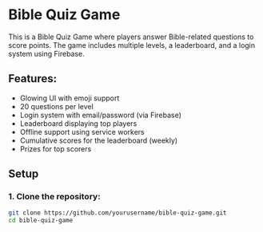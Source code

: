 # Bible Quiz Game

This is a Bible Quiz Game where players answer Bible-related questions to score points. The game includes multiple levels, a leaderboard, and a login system using Firebase.

## Features:
- Glowing UI with emoji support
- 20 questions per level
- Login system with email/password (via Firebase)
- Leaderboard displaying top players
- Offline support using service workers
- Cumulative scores for the leaderboard (weekly)
- Prizes for top scorers

## Setup

### 1. Clone the repository:
```bash
git clone https://github.com/yourusername/bible-quiz-game.git
cd bible-quiz-game
